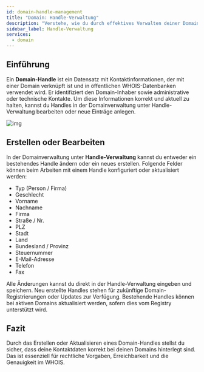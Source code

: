 ```yaml
---
id: domain-handle-management
title: "Domain: Handle-Verwaltung"
description: "Verstehe, wie du durch effektives Verwalten deiner Domain-Handles korrekte Kontaktdaten für Compliance und Erreichbarkeit sicherstellst → Jetzt mehr erfahren"
sidebar_label: Handle-Verwaltung
services:
  - domain
---
```


## Einführung

Ein **Domain-Handle** ist ein Datensatz mit Kontaktinformationen, der mit einer Domain verknüpft ist und in öffentlichen WHOIS-Datenbanken verwendet wird. Er identifiziert den Domain-Inhaber sowie administrative oder technische Kontakte. Um diese Informationen korrekt und aktuell zu halten, kannst du Handles in der Domainverwaltung unter Handle-Verwaltung bearbeiten oder neue Einträge anlegen.

![img](https://screensaver01.zap-hosting.com/index.php/s/qNEeWEnbtHyxKEe/preview)

## Erstellen oder Bearbeiten

In der Domainverwaltung unter **Handle-Verwaltung** kannst du entweder ein bestehendes Handle ändern oder ein neues erstellen. Folgende Felder können beim Arbeiten mit einem Handle konfiguriert oder aktualisiert werden:

- Typ (Person / Firma)  
- Geschlecht  
- Vorname  
- Nachname  
- Firma  
- Straße / Nr.  
- PLZ  
- Stadt  
- Land  
- Bundesland / Provinz  
- Steuernummer  
- E-Mail-Adresse  
- Telefon  
- Fax

Alle Änderungen kannst du direkt in der Handle-Verwaltung eingeben und speichern. Neu erstellte Handles stehen für zukünftige Domain-Registrierungen oder Updates zur Verfügung. Bestehende Handles können bei aktiven Domains aktualisiert werden, sofern dies vom Registry unterstützt wird.

## Fazit

Durch das Erstellen oder Aktualisieren eines Domain-Handles stellst du sicher, dass deine Kontaktdaten korrekt bei deinen Domains hinterlegt sind. Das ist essenziell für rechtliche Vorgaben, Erreichbarkeit und die Genauigkeit im WHOIS.